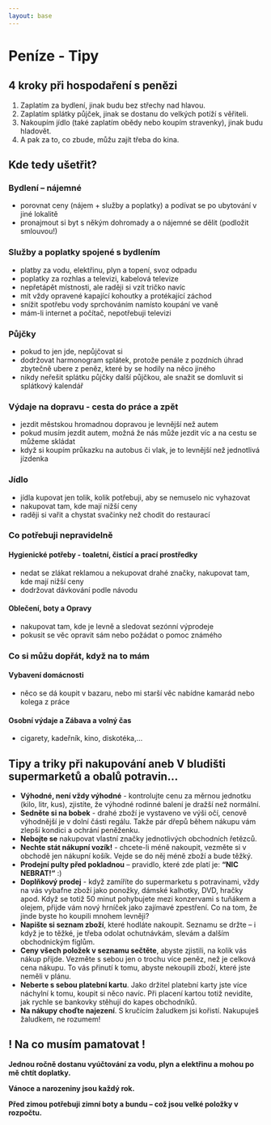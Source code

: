 ```yaml
---
layout: base
---
```


# Peníze - Tipy

## 4 kroky při hospodaření s penězi

1. Zaplatím za bydlení, jinak budu bez střechy nad hlavou.
2. Zaplatím splátky půjček, jinak se dostanu do velkých potíží s věřiteli.
3. Nakoupím jídlo (také zaplatím obědy nebo koupím stravenky), jinak budu hladovět.
4. A pak za to, co zbude, můžu zajít třeba do kina.

## Kde tedy ušetřit?

### Bydlení – nájemné

* porovnat ceny (nájem + služby a poplatky) a podívat se po ubytování v jiné lokalitě
* pronajmout si byt s někým dohromady a o nájemné se dělit (podložit smlouvou!)

### Služby a poplatky spojené s bydlením

* platby za vodu, elektřinu, plyn a topení, svoz odpadu
* poplatky za rozhlas a televizi, kabelová televize
* nepřetápět místnosti, ale raději si vzít tričko navíc
* mít vždy opravené kapající kohoutky a protékající záchod
* snížit spotřebu vody sprchováním namísto koupání ve vaně
* mám-li internet a počítač, nepotřebuji televizi

### Půjčky

* pokud to jen jde, nepůjčovat si
* dodržovat harmonogram splátek, protože penále z pozdních úhrad zbytečně ubere z peněz, které by se hodily na něco jiného
* nikdy neřešit splátku půjčky další půjčkou, ale snažit se domluvit si splátkový kalendář

### Výdaje na dopravu - cesta do práce a zpět

* jezdit městskou hromadnou dopravou je levnější než autem
* pokud musím jezdit autem, možná že nás může jezdit víc a na cestu se můžeme skládat
* když si koupím průkazku na autobus či vlak, je to levnější než jednotlivá jízdenka

### Jídlo

* jídla kupovat jen tolik, kolik potřebuji, aby se nemuselo nic vyhazovat
* nakupovat tam, kde mají nižší ceny
* raději si vařit a chystat svačinky než chodit do restaurací

### Co potřebuji nepravidelně

#### Hygienické potřeby - toaletní, čistící a prací prostředky

* nedat se zlákat reklamou a nekupovat drahé značky, nakupovat tam, kde mají nižší ceny
* dodržovat dávkování podle návodu

#### Oblečení, boty a Opravy

* nakupovat tam, kde je levně a sledovat sezónní výprodeje
* pokusit se věc opravit sám nebo požádat o pomoc známého

### Co si můžu dopřát, když na to mám

#### Vybavení domácnosti

* něco se dá koupit v bazaru, nebo mi starší věc nabídne kamarád nebo kolega z práce

#### Osobní výdaje a Zábava a volný čas

* cigarety, kadeřník, kino, diskotéka,…

## Tipy a triky při nakupování aneb V bludišti supermarketů a obalů potravin…

* **Výhodné, není vždy výhodné** - kontrolujte cenu za měrnou jednotku (kilo, litr, kus), zjistíte, že výhodné rodinné balení je dražší než normální.
* **Sedněte si na bobek** - drahé zboží je vystaveno ve výši očí, cenově výhodnější je v dolní části regálu. Takže pár dřepů během nákupu vám zlepší kondici a ochrání peněženku.
* **Nebojte se** nakupovat vlastní značky jednotlivých obchodních řetězců.
* **Nechte stát nákupní vozík!** - chcete-li méně nakoupit, vezměte si v obchodě jen nákupní košík. Vejde se do něj méně zboží a bude těžký.
* **Prodejní pulty před pokladnou** – pravidlo, které zde platí je: **“NIC NEBRAT!“** :)
* **Doplňkový prodej** - když zamíříte do supermarketu s potravinami, vždy na vás vybafne zboží jako ponožky, dámské kalhotky, DVD, hračky apod. Když se totiž 50 minut pohybujete mezi konzervami s tuňákem a olejem, přijde vám nový hrníček jako zajímavé zpestření. Co na tom, že jinde byste ho koupili mnohem levněji?
* **Napište si seznam zboží**, které hodláte nakoupit. Seznamu se držte – i když je to těžké, je třeba odolat ochutnávkám, slevám a dalším obchodnickým fíglům.
* **Ceny všech položek v seznamu sečtěte**, abyste zjistili, na kolik vás nákup přijde. Vezměte s sebou jen o trochu více peněz, než je celková cena nákupu. To vás přinutí k tomu, abyste nekoupili zboží, které jste neměli v plánu.
* **Neberte s sebou platební kartu**. Jako držitel platební karty jste více náchylní k tomu, koupit si něco navíc. Při placení kartou totiž nevidíte, jak rychle se bankovky stěhují do kapes obchodníků.
* **Na nákupy choďte najezení**. S kručícím žaludkem jsi kořistí. Nakupuješ žaludkem, ne rozumem!

## ! Na co musím pamatovat !

**Jednou ročně dostanu vyúčtování za vodu, plyn a elektřinu a mohou po mě chtít doplatky.**

**Vánoce a narozeniny jsou každý rok.**

**Před zimou potřebuji zimní boty a bundu – což jsou velké položky v rozpočtu.**
